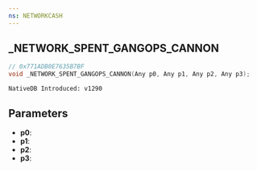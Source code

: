 ```yaml
---
ns: NETWORKCASH
---
```

## _NETWORK_SPENT_GANGOPS_CANNON

```c
// 0x771ADB0E7635B7BF
void _NETWORK_SPENT_GANGOPS_CANNON(Any p0, Any p1, Any p2, Any p3);
```

```
NativeDB Introduced: v1290
```

## Parameters
* **p0**:
* **p1**:
* **p2**:
* **p3**:
